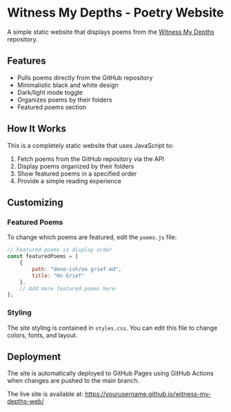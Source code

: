 # Witness My Depths - Poetry Website

A simple static website that displays poems from the [Witness My Depths](https://github.com/selinacoppersmith/Witness-My-Depths) repository.

## Features

- Pulls poems directly from the GitHub repository
- Minimalistic black and white design
- Dark/light mode toggle
- Organizes poems by their folders
- Featured poems section

## How It Works

This is a completely static website that uses JavaScript to:

1. Fetch poems from the GitHub repository via the API
2. Display poems organized by their folders
3. Show featured poems in a specified order
4. Provide a simple reading experience

## Customizing

### Featured Poems

To change which poems are featured, edit the `poems.js` file:

```javascript
// Featured poems in display order
const featuredPoems = [
    {
        path: "done-ish/on grief.md",
        title: "On Grief"
    },
    // Add more featured poems here
];
```

### Styling

The site styling is contained in `styles.css`. You can edit this file to change colors, fonts, and layout.

## Deployment

The site is automatically deployed to GitHub Pages using GitHub Actions when changes are pushed to the main branch.

The live site is available at: https://yourusername.github.io/witness-my-depths-web/ 